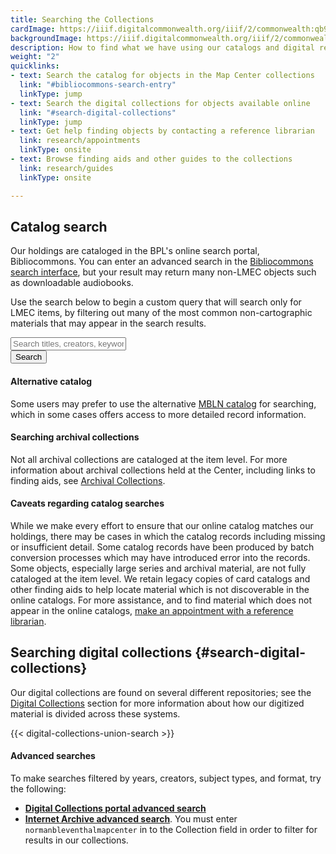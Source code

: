 ```yaml
---
title: Searching the Collections
cardImage: https://iiif.digitalcommonwealth.org/iiif/2/commonwealth:qb98n782n/416,1060,6719,3000/1800,/0/default.jpg
backgroundImage: https://iiif.digitalcommonwealth.org/iiif/2/commonwealth:qb98n782n/416,1060,6719,2819/1800,/0/default.jpg
description: How to find what we have using our catalogs and digital repositories
weight: "2"
quicklinks:
- text: Search the catalog for objects in the Map Center collections
  link: "#bibliocommons-search-entry"
  linkType: jump
- text: Search the digital collections for objects available online
  link: "#search-digital-collections"
  linkType: jump
- text: Get help finding objects by contacting a reference librarian
  link: research/appointments
  linkType: onsite
- text: Browse finding aids and other guides to the collections
  link: research/guides
  linkType: onsite

---
```

## Catalog search

Our holdings are cataloged in the BPL's online search portal, Bibliocommons. You can enter an advanced search in the [Bibliocommons search interface](https://bpl.bibliocommons.com/search), but your result may return many non-LMEC objects such as downloadable audiobooks. 

Use the search below to begin a custom query that will search only for LMEC items, by filtering out many of the most common non-cartographic materials that may appear in the search results.

<div class="input-group mt-3 mb-5">
  <input type="text" class="form-control" id="bibliocommons-search-entry" placeholder="Search titles, creators, keywords" aria-label="Search keywords" aria-describedby="bibliocommons-search-submit">
  <div class="input-group-append">
    <button class="btn btn-primary" type="button" id="bibliocommons-search-submit">Search</button>
  </div>
</div>

<script>
  function submitBibliocommonsSearch(){
    window.open('https://bpl.bibliocommons.com/v2/search?query=anywhere%3A%28' + encodeURI(document.getElementById('bibliocommons-search-entry').value) + '%29+++branch%3A%22BPL+-+Leventhal+Map+Center%22+-formatcode%3A%28AB+OR+GRAPHIC_NOVEL_DOWNLOAD+OR+VIDEO_DOWNLOAD+OR+EBOOK+OR+EJ+OR+PLAYAWAY_AUDIOBOOK+OR+MN+OR+MUSIC_ONLINE+OR+VIDEO_ONLINE+OR+MAG_ONLINE+%29&searchType=bl&suppress=true' );
  }
  document.getElementById("bibliocommons-search-submit").addEventListener('click', submitBibliocommonsSearch );
  // Bind to enter key
  document.getElementById("bibliocommons-search-entry").addEventListener('keyup', function(e){ 
    if(e.keyCode == 13 ){ submitBibliocommonsSearch(); }
  });
</script>

#### Alternative catalog

Some users may prefer to use the alternative [MBLN catalog](http://catalog.mbln.org/polaris/) for searching, which in some cases offers access to more detailed record information.

#### Searching archival collections

Not all archival collections are cataloged at the item level. For more information about archival collections held at the Center, including links to finding aids, see [Archival Collections](../archival-collections).

#### Caveats regarding catalog searches

While we make every effort to ensure that our online catalog matches our holdings, there may be cases in which the catalog records including missing or insufficient detail. Some catalog records have been produced by batch conversion processes which may have introduced error into the records. Some objects, especially large series and archival material, are not fully cataloged at the item level. We retain legacy copies of card catalogs and other finding aids to help locate material which is not discoverable in the online catalogs. For more assistance, and to find material which does not appear in the online catalogs, [make an appointment with a reference librarian](/research/appointments).

## Searching digital collections {#search-digital-collections}

Our digital collections are found on several different repositories; see the [Digital Collections](/collections/digital-collections) section for more information about how our digitized material is divided across these systems.


{{< digital-collections-union-search >}}

#### Advanced searches

To make searches filtered by years, creators, subject types, and format, try the following:

- **[Digital Collections portal advanced search](https://collections.leventhalmap.org/advanced)**
- **[Internet Archive advanced search](https://archive.org/advancedsearch.php)**. You must enter `normanbleventhalmapcenter` in to the Collection field in order to filter for results in our collections.
